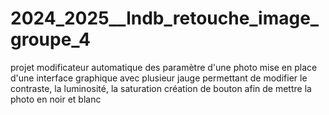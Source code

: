 # 2024_2025__lndb_retouche_image_groupe_4
projet modificateur automatique des paramètre d'une photo
mise en place d'une interface graphique avec plusieur jauge permettant de modifier le contraste, la luminosité, la saturation
création de bouton afin de mettre la photo en noir et blanc
